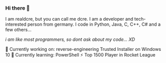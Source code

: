 ### Hi there 👋
I am realdcre, but you can call me dcre. I am a developer and tech-interested person from germany.
I code in Python, Java, C, C++, C# and a few others...

*i am like most programmers, so dont ask about my code... XD*


🔭  Currently working on: reverse-engineering Trusted Installer on Windows 10
🌱 Currently learning: PowerShell
⚡ Top 1500 Player in Rocket League
<!--
**realdcre/realdcre** is a ✨ _special_ ✨ repository because its `README.md` (this file) appears on your GitHub profile.

Here are some ideas to get you started:

- 🔭 I’m currently working on ...
- 🌱 I’m currently learning ...
- 👯 I’m looking to collaborate on ...
- 🤔 I’m looking for help with ...
- 💬 Ask me about ...
- 📫 How to reach me: ...
- 😄 Pronouns: ...
- ⚡ Fun fact: ...
-->

